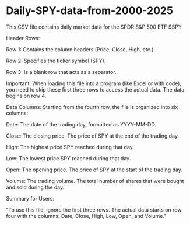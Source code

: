# Daily-SPY-data-from-2000-2025
This CSV file contains daily market data for the SPDR S&amp;P 500 ETF $SPY

Header Rows:

Row 1: Contains the column headers (Price, Close, High, etc.).

Row 2: Specifies the ticker symbol (SPY).

Row 3: Is a blank row that acts as a separator.

Important: When loading this file into a program (like Excel or with code), you need to skip these first three rows to access the actual data. The data begins on row 4.

Data Columns:
Starting from the fourth row, the file is organized into six columns:

Date: The date of the trading day, formatted as YYYY-MM-DD.

Close: The closing price. The price of SPY at the end of the trading day.

High: The highest price SPY reached during that day.

Low: The lowest price SPY reached during that day.

Open: The opening price. The price of SPY at the start of the trading day.

Volume: The trading volume. The total number of shares that were bought and sold during the day.

Summary for Users:

"To use this file, ignore the first three rows. The actual data starts on row four with the columns: Date, Close, High, Low, Open, and Volume."
